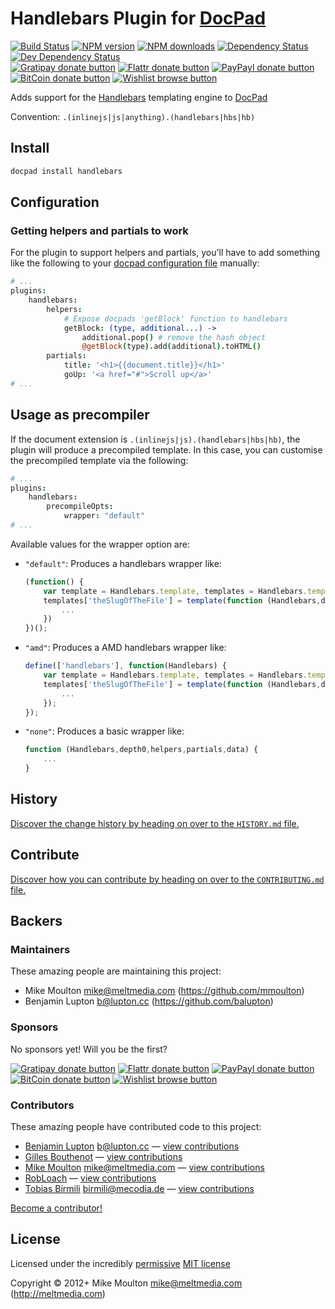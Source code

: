 # Handlebars Plugin for [DocPad](https://docpad.org)

<!-- BADGES/ -->

[![Build Status](https://img.shields.io/travis/docpad/docpad-plugin-handlebars/master.svg)](http://travis-ci.org/docpad/docpad-plugin-handlebars "Check this project's build status on TravisCI")
[![NPM version](https://img.shields.io/npm/v/docpad-plugin-handlebars.svg)](https://npmjs.org/package/docpad-plugin-handlebars "View this project on NPM")
[![NPM downloads](https://img.shields.io/npm/dm/docpad-plugin-handlebars.svg)](https://npmjs.org/package/docpad-plugin-handlebars "View this project on NPM")
[![Dependency Status](https://img.shields.io/david/docpad/docpad-plugin-handlebars.svg)](https://david-dm.org/docpad/docpad-plugin-handlebars)
[![Dev Dependency Status](https://img.shields.io/david/dev/docpad/docpad-plugin-handlebars.svg)](https://david-dm.org/docpad/docpad-plugin-handlebars#info=devDependencies)<br/>
[![Gratipay donate button](https://img.shields.io/gratipay/docpad.svg)](https://www.gratipay.com/docpad/ "Donate weekly to this project using Gratipay")
[![Flattr donate button](https://img.shields.io/badge/flattr-donate-yellow.svg)](http://flattr.com/thing/344188/balupton-on-Flattr "Donate monthly to this project using Flattr")
[![PayPayl donate button](https://img.shields.io/badge/paypal-donate-yellow.svg)](https://www.paypal.com/cgi-bin/webscr?cmd=_s-xclick&hosted_button_id=QB8GQPZAH84N6 "Donate once-off to this project using Paypal")
[![BitCoin donate button](https://img.shields.io/badge/bitcoin-donate-yellow.svg)](https://coinbase.com/checkouts/9ef59f5479eec1d97d63382c9ebcb93a "Donate once-off to this project using BitCoin")
[![Wishlist browse button](https://img.shields.io/badge/wishlist-donate-yellow.svg)](http://amzn.com/w/2F8TXKSNAFG4V "Buy an item on our wishlist for us")

<!-- /BADGES -->


Adds support for the [Handlebars](http://handlebarsjs.com/) templating engine to [DocPad](https://docpad.org)

Convention:  `.(inlinejs|js|anything).(handlebars|hbs|hb)`


## Install

``` bash
docpad install handlebars
```


## Configuration

### Getting helpers and partials to work

For the plugin to support helpers and partials, you'll have to add something like the following to your [docpad configuration file](http://docpad.org/docs/config) manually:

``` coffee
# ...
plugins:
	handlebars:
		helpers:
			# Expose docpads 'getBlock' function to handlebars
			getBlock: (type, additional...) ->
				additional.pop() # remove the hash object
				@getBlock(type).add(additional).toHTML()
		partials:
			title: '<h1>{{document.title}}</h1>'
			goUp: '<a href="#">Scroll up</a>'
# ...
```


## Usage as precompiler

If the document extension is `.(inlinejs|js).(handlebars|hbs|hb)`, the plugin will produce a precompiled template. In this case, you can customise the precompiled template via the following:

``` coffee
# ...
plugins:
	handlebars:
		precompileOpts:
			wrapper: "default"
# ...
```

Available values for the wrapper option are:

- `"default"`: Produces a handlebars wrapper like:
	``` javascript
	(function() {
		var template = Handlebars.template, templates = Handlebars.templates = Handlebars.templates || {};
		templates['theSlugOfTheFile'] = template(function (Handlebars,depth0,helpers,partials,data) {
			...
		})
	})();
	```

- `"amd"`: Produces a AMD handlebars wrapper like:
	``` javascript
	define(['handlebars'], function(Handlebars) {
		var template = Handlebars.template, templates = Handlebars.templates = Handlebars.templates || {};
		templates['theSlugOfTheFile'] = template(function (Handlebars,depth0,helpers,partials,data) {
			...
		});
	});
	```

- `"none"`:  Produces a basic wrapper like:
	``` javascript
	function (Handlebars,depth0,helpers,partials,data) {
		...
	}
	```


<!-- HISTORY/ -->

## History
[Discover the change history by heading on over to the `HISTORY.md` file.](https://github.com/docpad/docpad-plugin-handlebars/blob/master/HISTORY.md#files)

<!-- /HISTORY -->


<!-- CONTRIBUTE/ -->

## Contribute

[Discover how you can contribute by heading on over to the `CONTRIBUTING.md` file.](https://github.com/docpad/docpad-plugin-handlebars/blob/master/CONTRIBUTING.md#files)

<!-- /CONTRIBUTE -->


<!-- BACKERS/ -->

## Backers

### Maintainers

These amazing people are maintaining this project:

- Mike Moulton <mike@meltmedia.com> (https://github.com/mmoulton)
- Benjamin Lupton <b@lupton.cc> (https://github.com/balupton)

### Sponsors

No sponsors yet! Will you be the first?

[![Gratipay donate button](https://img.shields.io/gratipay/docpad.svg)](https://www.gratipay.com/docpad/ "Donate weekly to this project using Gratipay")
[![Flattr donate button](https://img.shields.io/badge/flattr-donate-yellow.svg)](http://flattr.com/thing/344188/balupton-on-Flattr "Donate monthly to this project using Flattr")
[![PayPayl donate button](https://img.shields.io/badge/paypal-donate-yellow.svg)](https://www.paypal.com/cgi-bin/webscr?cmd=_s-xclick&hosted_button_id=QB8GQPZAH84N6 "Donate once-off to this project using Paypal")
[![BitCoin donate button](https://img.shields.io/badge/bitcoin-donate-yellow.svg)](https://coinbase.com/checkouts/9ef59f5479eec1d97d63382c9ebcb93a "Donate once-off to this project using BitCoin")
[![Wishlist browse button](https://img.shields.io/badge/wishlist-donate-yellow.svg)](http://amzn.com/w/2F8TXKSNAFG4V "Buy an item on our wishlist for us")

### Contributors

These amazing people have contributed code to this project:

- [Benjamin Lupton](https://github.com/balupton) <b@lupton.cc> — [view contributions](https://github.com/docpad/docpad-plugin-handlebars/commits?author=balupton)
- [Gilles Bouthenot](https://github.com/gbouthenot) — [view contributions](https://github.com/docpad/docpad-plugin-handlebars/commits?author=gbouthenot)
- [Mike Moulton](https://github.com/mmoulton) <mike@meltmedia.com> — [view contributions](https://github.com/docpad/docpad-plugin-handlebars/commits?author=mmoulton)
- [RobLoach](https://github.com/RobLoach) — [view contributions](https://github.com/docpad/docpad-plugin-handlebars/commits?author=RobLoach)
- [Tobias Birmili](https://github.com/toabi) <birmili@mecodia.de> — [view contributions](https://github.com/docpad/docpad-plugin-handlebars/commits?author=toabi)

[Become a contributor!](https://github.com/docpad/docpad-plugin-handlebars/blob/master/CONTRIBUTING.md#files)

<!-- /BACKERS -->


<!-- LICENSE/ -->

## License

Licensed under the incredibly [permissive](http://en.wikipedia.org/wiki/Permissive_free_software_licence) [MIT license](http://creativecommons.org/licenses/MIT/)

Copyright &copy; 2012+ Mike Moulton <mike@meltmedia.com> (http://meltmedia.com)

<!-- /LICENSE -->


